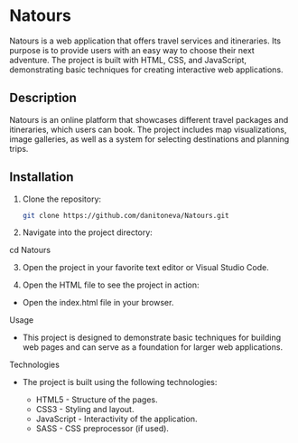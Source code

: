 # Natours

Natours is a web application that offers travel services and itineraries. Its purpose is to provide users with an easy way to choose their next adventure. The project is built with HTML, CSS, and JavaScript, demonstrating basic techniques for creating interactive web applications.

## Description

Natours is an online platform that showcases different travel packages and itineraries, which users can book. The project includes map visualizations, image galleries, as well as a system for selecting destinations and planning trips.

## Installation

1. Clone the repository:
   ```bash
   git clone https://github.com/danitoneva/Natours.git
2. Navigate into the project directory:

cd Natours

3. Open the project in your favorite text editor or Visual Studio Code.

4. Open the HTML file to see the project in action:
  - Open the index.html file in your browser.

Usage
  - This project is designed to demonstrate basic techniques for building web pages and can serve as a foundation for larger web applications.

Technologies
  - The project is built using the following technologies:

    - HTML5 - Structure of the pages.
    - CSS3 - Styling and layout.
    - JavaScript - Interactivity of the application.
    - SASS - CSS preprocessor (if used).
